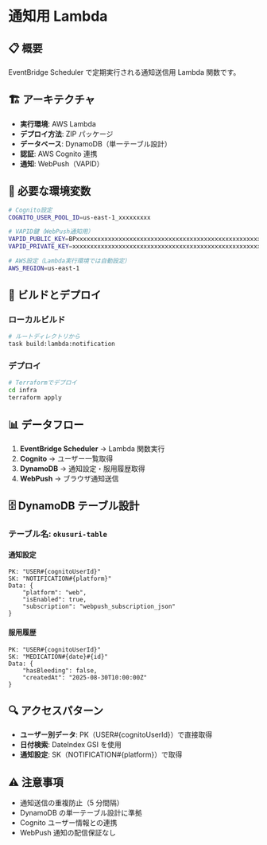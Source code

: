 # 通知用 Lambda

## 📋 概要

EventBridge Scheduler で定期実行される通知送信用 Lambda 関数です。

## 🏗️ アーキテクチャ

- **実行環境**: AWS Lambda
- **デプロイ方法**: ZIP パッケージ
- **データベース**: DynamoDB（単一テーブル設計）
- **認証**: AWS Cognito 連携
- **通知**: WebPush（VAPID）

## 🔧 必要な環境変数

```bash
# Cognito設定
COGNITO_USER_POOL_ID=us-east-1_xxxxxxxxx

# VAPID鍵（WebPush通知用）
VAPID_PUBLIC_KEY=BPxxxxxxxxxxxxxxxxxxxxxxxxxxxxxxxxxxxxxxxxxxxxxxxxxxxxxxxxxxxxxxxx
VAPID_PRIVATE_KEY=xxxxxxxxxxxxxxxxxxxxxxxxxxxxxxxxxxxxxxxxxxxxxxxxxxxxxxxxxxxxxxxx

# AWS設定（Lambda実行環境では自動設定）
AWS_REGION=us-east-1
```

## 🚀 ビルドとデプロイ

### ローカルビルド

```bash
# ルートディレクトリから
task build:lambda:notification
```

### デプロイ

```bash
# Terraformでデプロイ
cd infra
terraform apply
```

## 📊 データフロー

1. **EventBridge Scheduler** → Lambda 関数実行
2. **Cognito** → ユーザー一覧取得
3. **DynamoDB** → 通知設定・服用履歴取得
4. **WebPush** → ブラウザ通知送信

## 🗄️ DynamoDB テーブル設計

### テーブル名: `okusuri-table`

#### 通知設定

```
PK: "USER#{cognitoUserId}"
SK: "NOTIFICATION#{platform}"
Data: {
    "platform": "web",
    "isEnabled": true,
    "subscription": "webpush_subscription_json"
}
```

#### 服用履歴

```
PK: "USER#{cognitoUserId}"
SK: "MEDICATION#{date}#{id}"
Data: {
    "hasBleeding": false,
    "createdAt": "2025-08-30T10:00:00Z"
}
```

## 🔍 アクセスパターン

- **ユーザー別データ**: PK（USER#{cognitoUserId}）で直接取得
- **日付検索**: DateIndex GSI を使用
- **通知設定**: SK（NOTIFICATION#{platform}）で取得

## ⚠️ 注意事項

- 通知送信の重複防止（5 分間隔）
- DynamoDB の単一テーブル設計に準拠
- Cognito ユーザー情報との連携
- WebPush 通知の配信保証なし
